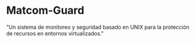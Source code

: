 # Matcom-Guard
"Un sistema de monitoreo y seguridad basado en UNIX para la protección de recursos en entornos virtualizados."
